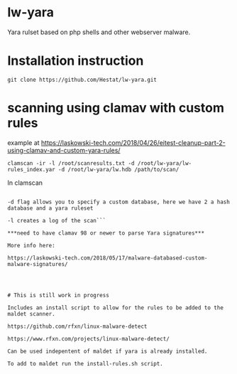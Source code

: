 # lw-yara

Yara rulset based on php shells and other webserver malware. 

# Installation instruction

 ```git clone https://github.com/Hestat/lw-yara.git```

# scanning using clamav with custom rules

example at https://laskowski-tech.com/2018/04/26/eitest-cleanup-part-2-using-clamav-and-custom-yara-rules/


 ```clamscan -ir -l /root/scanresults.txt -d /root/lw-yara/lw-rules_index.yar -d /root/lw-yara/lw.hdb /path/to/scan/```

In clamscan 

```-ir flag will only report infected files and will scan recursively

-d flag allows you to specify a custom database, here we have 2 a hash database and a yara ruleset

-l creates a log of the scan```

***need to have clamav 98 or newer to parse Yara signatures***

More info here:

https://laskowski-tech.com/2018/05/17/malware-databased-custom-malware-signatures/




# This is still work in progress

Includes an install script to allow for the rules to be added to the maldet scanner.

https://github.com/rfxn/linux-malware-detect

https://www.rfxn.com/projects/linux-malware-detect/

Can be used indepentent of maldet if yara is already installed.

To add to maldet run the install-rules.sh script.
